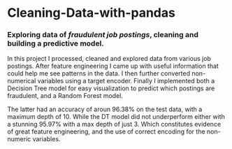# Cleaning-Data-with-pandas
### Exploring data of *fraudulent job postings*, cleaning and building a predictive model.  
  
In this project I processed, cleaned and explored data from various job postings. After feature engineering I came up with useful information that could help me see patterns in the data. I then further converted non-numerical variables using a target encoder. Finally I implemented both a Decision Tree model for easy visualization to predict which postings are fraudulent, and a Random Forest model.   
  
The latter had an accuracy of aroun 96.38% on the test data, with a maximum depth of 10. While the DT model did not underperform either with a stunning 95.97% with a max depth of just 3. Which constitutes evidence of great feature engineering, and the use of correct encoding for the non-numeric variables.
